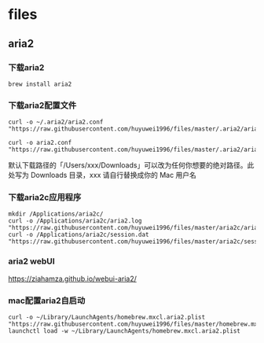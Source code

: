 # files

## aria2

### 下载aria2

```shell
brew install aria2
```
### 下载aria2配置文件

```shell
curl -o ~/.aria2/aria2.conf "https://raw.githubusercontent.com/huyuwei1996/files/master/.aria2/aria2.conf"

curl -o aria2.conf "https://raw.githubusercontent.com/huyuwei1996/files/master/.aria2/aria2.conf"
```

默认下载路径的「/Users/xxx/Downloads」可以改为任何你想要的绝对路径。此处写为 Downloads 目录，xxx 请自行替换成你的 Mac 用户名

### 下载aria2c应用程序

```shell
mkdir /Applications/aria2c/
curl -o /Applications/aria2c/aria2.log "https://raw.githubusercontent.com/huyuwei1996/files/master/aria2c/aria2.log"
curl -o /Applications/aria2c/session.dat "https://raw.githubusercontent.com/huyuwei1996/files/master/aria2c/session.dat"
```

### aria2 webUI

https://ziahamza.github.io/webui-aria2/

### mac配置aria2自启动

```shell
curl -o ~/Library/LaunchAgents/homebrew.mxcl.aria2.plist "https://raw.githubusercontent.com/huyuwei1996/files/master/homebrew.mxcl.aria2.plist"
launchctl load -w ~/Library/LaunchAgents/homebrew.mxcl.aria2.plist
```

